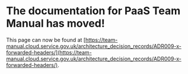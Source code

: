 
# The documentation for PaaS Team Manual has moved!
This page can now be found at [https://team-manual.cloud.service.gov.uk/architecture_decision_records/ADR009-x-forwarded-headers/](https://team-manual.cloud.service.gov.uk/architecture_decision_records/ADR009-x-forwarded-headers/).
